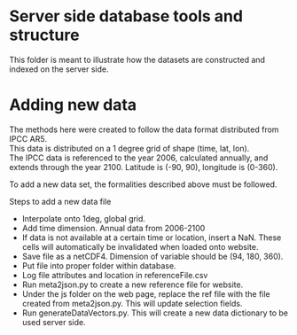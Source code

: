 # Server side database tools and structure

This folder is meant to illustrate how the datasets are constructed and indexed on the server side.


# Adding new data
The methods here were created to follow the data format distributed from IPCC AR5.  
This data is distributed on a 1 degree grid of shape (time, lat, lon).  
The IPCC data is referenced to the year 2006, calculated annually, and extends
through the year 2100.  Latitude is (-90, 90), longitude is (0-360).  

To add a new data set, the formalities described above must be followed.  

Steps to add a new data file

* Interpolate onto 1deg, global grid.
* Add time dimension.  Annual data from 2006-2100
* If data is not available at a certain time or location, insert a NaN.  These cells will
automatically be invalidated when loaded onto website.
* Save file as a netCDF4.  Dimension of variable should be (94, 180, 360).  
* Put file into proper folder within database.  
* Log file attributes and location in referenceFile.csv
* Run meta2json.py to create a new reference file for website. 
* Under the js folder on the web page, replace the ref file with the file created from meta2json.py.  This will update selection fields.
* Run generateDataVectors.py.  This will create a new data dictionary to be used server side.  

